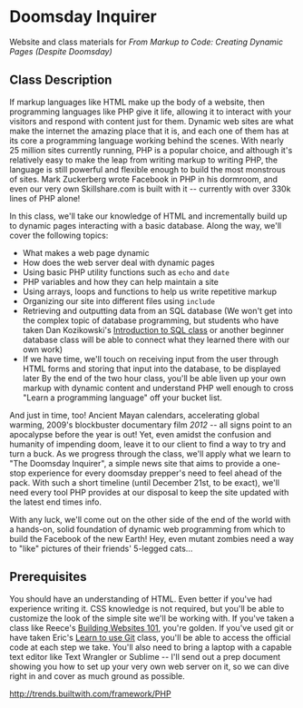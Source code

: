 Doomsday Inquirer
=================

Website and class materials for _From Markup to Code: Creating Dynamic Pages
(Despite Doomsday)_

Class Description
-----------------

If markup languages like HTML make up the body of a website, then programming
languages like PHP give it life, allowing it to interact with your visitors and
respond with content just for them. Dynamic web sites are what make the internet
the amazing place that it is, and each one of them has at its core a
programming language working behind the scenes. With nearly 25 million sites currently
running, PHP is a popular choice, and although it's relatively easy to make 
the leap from writing markup to writing PHP, the language is still powerful and flexible enough
to build the most monstrous of sites. Mark Zuckerberg wrote Facebook in PHP in
his dormroom, and even our very own Skillshare.com is built with it -- currently
with over 330k lines of PHP alone!

In this class, we'll take our knowledge of HTML and incrementally build up to
dynamic pages interacting with a basic database. Along the way, we'll cover the
following topics:
*   What makes a web page dynamic
*   How does the web server deal with dynamic pages
*   Using basic PHP utility functions such as `echo` and `date`
*   PHP variables and how they can help maintain a site
*   Using arrays, loops and functions to help us write repetitive markup
*   Organizing our site into different files using `include`
*   Retrieving and outputting data from an SQL database (We won't get into the 
    complex topic of database programming, but students who have taken Dan Kozikowski's 
    [Introduction to SQL class](http://www.skillshare.com/Get-the-Data-For-Yourself-An-Introduction-to-SQL/1014651684/219879240)
    or another beginner database class will be able to connect what they learned there 
    with our own work)
*   If we have time, we'll touch on receiving input from the user through HTML
    forms and storing that input into the database, to be displayed later
By the end of the two hour class, you'll be able liven up your own
markup with dynamic content and understand PHP well enough to cross
"Learn a programming language" off your bucket list.

And just in time, too! Ancient Mayan calendars, accelerating global warming, 
2009's blockbuster documentary film _2012_ -- all signs point to an apocalypse
before the year is out! Yet, even amidst the confusion and humanity of impending
doom, leave it to our client to find a way to try and turn a buck. As we progress
through the class, we'll apply what we learn to "The Doomsday Inquirer", a simple
news site that aims to provide a one-stop experience for every doomsday
prepper's need to feel ahead of the pack. With such a short timeline (until
December 21st, to be exact), we'll need every tool PHP provides at our disposal
to keep the site updated with the latest end times info.

With any luck, we'll come out on the other side of the end of the world with a
hands-on, solid foundation of dynamic web programming from which to build the 
Facebook of the new Earth! Hey, even mutant zombies need a way to "like"
pictures of their friends' 5-legged cats...

Prerequisites
-------------

You should have an understanding of HTML. Even better if you've had
experience writing it. CSS knowledge is not required, but you'll be able to
customize the look of the simple site we'll be working with. If you've taken a
class like Reece's [Building Websites 101](http://www.skillshare.com/Building-Websites-101-Basic-HTML-CSS/1658979046/1318357438),
you're golden. If you've used git or have taken Eric's [Learn to use
Git](http://www.skillshare.com/Learn-to-use-Git/1970475139/1026796267) class,
you'll be able to access the official code at each step we take. You'll also
need to bring a laptop with a capable text editor like Text Wrangler or Sublime -- I'll 
send out a prep document showing you how to set up your very own web server on 
it, so we can dive right in and cover as much ground as possible.

http://trends.builtwith.com/framework/PHP
